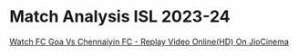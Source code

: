 # Match Analysis ISL 2023-24





[Watch FC Goa Vs Chennaiyin FC - Replay Video Online(HD) On JioCinema](https://www.jiocinema.com/sports/football/fc-goa-vs-chennaiyin-fc-replay/3950492)



